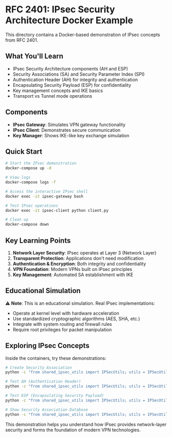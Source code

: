 # RFC 2401: IPsec Security Architecture Docker Example

This directory contains a Docker-based demonstration of IPsec concepts from RFC 2401.

## What You'll Learn

- IPsec Security Architecture components (AH and ESP)
- Security Associations (SA) and Security Parameter Index (SPI)
- Authentication Header (AH) for integrity and authentication
- Encapsulating Security Payload (ESP) for confidentiality
- Key management concepts and IKE basics
- Transport vs Tunnel mode operations

## Components

- **IPsec Gateway**: Simulates VPN gateway functionality
- **IPsec Client**: Demonstrates secure communication
- **Key Manager**: Shows IKE-like key exchange simulation

## Quick Start

```bash
# Start the IPsec demonstration
docker-compose up -d

# View logs
docker-compose logs -f

# Access the interactive IPsec shell
docker exec -it ipsec-gateway bash

# Test IPsec operations
docker exec -it ipsec-client python client.py

# Clean up
docker-compose down
```

## Key Learning Points

1. **Network Layer Security**: IPsec operates at Layer 3 (Network Layer)
2. **Transparent Protection**: Applications don't need modification
3. **Authentication & Encryption**: Both integrity and confidentiality
4. **VPN Foundation**: Modern VPNs built on IPsec principles
5. **Key Management**: Automated SA establishment with IKE

## Educational Simulation

⚠️ **Note**: This is an educational simulation. Real IPsec implementations:
- Operate at kernel level with hardware acceleration
- Use standardized cryptographic algorithms (AES, SHA, etc.)
- Integrate with system routing and firewall rules
- Require root privileges for packet manipulation

## Exploring IPsec Concepts

Inside the containers, try these demonstrations:

```bash
# Create Security Association
python -c "from shared_ipsec_utils import IPSecUtils; utils = IPSecUtils(); utils.create_sa_demo()"

# Test AH (Authentication Header)
python -c "from shared_ipsec_utils import IPSecUtils; utils = IPSecUtils(); utils.test_ah_protection()"

# Test ESP (Encapsulating Security Payload)  
python -c "from shared_ipsec_utils import IPSecUtils; utils = IPSecUtils(); utils.test_esp_protection()"

# Show Security Association Database
python -c "from shared_ipsec_utils import IPSecUtils; utils = IPSecUtils(); utils.show_sad()"
```

This demonstration helps you understand how IPsec provides network-layer security and forms the foundation of modern VPN technologies.